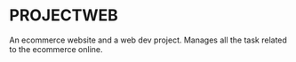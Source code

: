# PROJECTWEB
An ecommerce website and a web dev project.
Manages all the task related to the ecommerce online.
